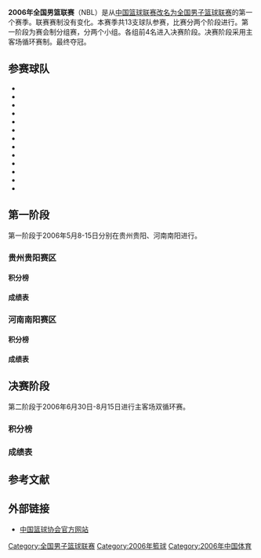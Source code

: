 **2006年全国男篮联赛**（NBL）是从[中国篮球联赛改名为](https://zh.wikipedia.org/wiki/中国篮球联赛 "wikilink")[全国男子篮球联赛](../Page/全国男子篮球联赛.md "wikilink")的第一个赛季。联赛赛制没有变化。本赛季共13支球队参赛，比赛分两个阶段进行。第一阶段为赛会制分组赛，分两个小组。各组前4名进入决赛阶段。决赛阶段采用主客场循环赛制。最终夺冠。

## 参赛球队

  -
  -
  -
  -
  -
  -
  -
  -
  -
  -
  -
  -
  -
## 第一阶段

第一阶段于2006年5月8-15日分别在贵州贵阳、河南南阳进行。

### 贵州贵阳赛区

#### 积分榜

#### 成绩表



### 河南南阳赛区

#### 积分榜

#### 成绩表



## 决赛阶段

第二阶段于2006年6月30日-8月15日进行主客场双循环赛。

### 积分榜

### 成绩表



## 参考文献

## 外部链接

  - [中国篮球协会官方网站](https://web.archive.org/web/20101214193741/http://cba.gov.cn/)

[Category:全国男子篮球联赛](https://zh.wikipedia.org/wiki/Category:全国男子篮球联赛 "wikilink") [Category:2006年籃球](https://zh.wikipedia.org/wiki/Category:2006年籃球 "wikilink") [Category:2006年中国体育](https://zh.wikipedia.org/wiki/Category:2006年中国体育 "wikilink")